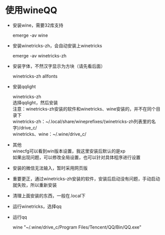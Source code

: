 # 使用wineQQ
* 安装wine，需要32库支持
    
    emerge -av wine
* 安装winetricks-zh，会自动安装上winetricks
    
    emerge -av winetricks-zh
* 安装字体，不然汉字显示为方块（请先看后面）

    winetricks-zh allfonts  
* 安装qqlight
    
    winetricks-zh  
    选择qqlight，然后安装  
    注意：winetricks-zh安装的软件和winetricks、wine安装的，并不在同个目录下  
    winetricks-zh：~/.local/share/wineprefixes/(winetricks-zh列表里的名字)/drive_c/  
    winetricks、wine：~/.wine/drive_c/
* 其他  
    winecfg可以看到win版本设置，我这里安装后默认的是xp  
    如果出现问题，可以修改全局设置，也可以针对具体程序进行设置
* 安装的微信无法输入，暂时采用网页版
* 重要更正，通过winetricks-zh安装的软件，安装后启动没有问题，手动启动就失败，所以重新安装
* 清理上面安装的东西，一般在.local下
* 运行winetricks，选择qq
* 运行qq 
    
    wine "~/.wine/drive_c/Program Files/Tencent/QQ/Bin/QQ.exe"
